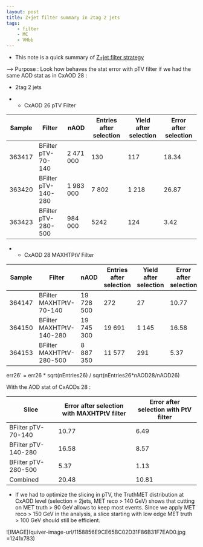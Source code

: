 ```yaml
---
layout: post
title: Z+jet filter summary in 2tag 2 jets
tags: 
    - filter
    - MC
    - VHbb
---
```


* This note is a quick summary of [Z+jet filter strategy](quiver-note-url/03421471-9CEB-457E-A54D-5ED51183CA27)

--> Purpose : Look how behaves the stat error with pTV filter if we had the same AOD stat as in CxAOD 28 :

* 2tag 2 jets

* * CxAOD 26 pTV Filter

| Sample | Filter              | nAOD      | Entries after selection | Yield after selection | Error after selection |
| ------ | ------------------- | --------- | ----------------------- | --------------------- | --------------------- |
| 363417 | BFilter pTV-70-140  | 2 471 000 |                     130 |                   117 |                 18.34 |
| 363420 | BFilter pTV-140-280 | 1 983 000 |                   7 802 |                 1 218 |                 26.87 |
| 363423 | BFilter pTV-280-500 | 984 000   |                    5242 |                   124 |                  3.42 |

* * CxAOD 28 MAXHTPtV Filter

| Sample | Filter                   | nAOD       | Entries after selection | Yield after selection | Error after selection |
| ------ | ------------------------ | ---------- | ----------------------- | --------------------- | --------------------- |
| 364147 | BFilter MAXHTPtV-70-140  | 19 728 500 |                     272 |                    27 |                 10.77 |
| 364150 | BFilter MAXHTPtV-140-280 | 19 745 300 |                  19 691 |                 1 145 |                 16.58 |
| 364153 | BFilter MAXHTPtV-280-500 | 8 887 350  |                  11 577 |                   291 |                  5.37 |

err26' = err26 \* sqrt(nEntries26) / sqrt(nEntries26*nAOD28/nAOD26)

With the AOD stat of CxAODs 28 :

| Slice               | Error after selection with MAXHTPtV filter | Error after selection with PtV filter |
| ------------------- | ------------------------------------------ | ------------------------------------- |
| BFilter pTV-70-140  |                                      10.77 |                                 6.49  |
| BFilter pTV-140-280 |                                      16.58 |                                 8.57  |
| BFilter pTV-280-500 |                                       5.37 |                                  1.13 |
| Combined            |                                      20.48 |                                 10.81 |

* If we had to optimize the slicing in pTV, the TruthMET distribution at CxAOD level (selection = 2jets, MET reco > 140 GeV) shows that cutting on MET truth > 90 GeV allows to keep most events. Since we apply MET reco > 150 GeV in the analysis, a slice starting with low edge MET truth > 100 GeV should still be efficient.

![IMAGE](quiver-image-url/1158856E9CE65BC02D31F86B31F7EAD0.jpg =1241x783)


